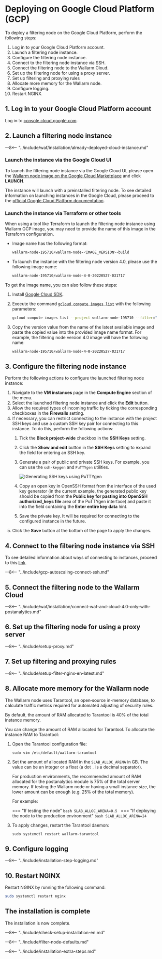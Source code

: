 [link-launch-instance]:     https://cloud.google.com/deep-learning-vm/docs/quickstart-marketplace

[img-ssh-key-generation]:       ../images/installation-gcp/common/ssh-key-generation.png
[versioning-policy]:            ../updating-migrating/versioning-policy.md#version-list
[installation-instr-latest]:    /admin-en/installation-gcp-en/
[img-wl-console-users]:         ../images/check-user-no-2fa.png
[img-create-wallarm-node]:      ../images/user-guides/nodes/create-cloud-node.png

# Deploying on Google Cloud Platform (GCP)

To deploy a filtering node on the Google Cloud Platform, perform the following steps:

1. Log in to your Google Cloud Platform account.
2. Launch a filtering node instance.
3. Configure the filtering node instance.
4. Connect to the filtering node instance via SSH.
5. Connect the filtering node to the Wallarm Cloud.
6. Set up the filtering node for using a proxy server.
7. Set up filtering and proxying rules
8. Allocate more memory for the Wallarm node.
9. Configure logging.
10. Restart NGINX.

## 1. Log in to your Google Cloud Platform account

Log in to [console.cloud.google.com](https://console.cloud.google.com/).

## 2. Launch a filtering node instance

--8<-- "../include/waf/installation/already-deployed-cloud-instance.md"

### Launch the instance via the Google Cloud UI

To launch the filtering node instance via the Google Cloud UI, please open the [Wallarm node image on the Google Cloud Marketplace](https://console.cloud.google.com/launcher/details/wallarm-node-195710/wallarm-node) and click **LAUNCH**.

The instance will launch with a preinstalled filtering node. To see detailed information on launching instances in the Google Cloud, please proceed to the [official Google Cloud Platform documentation][link-launch-instance].

### Launch the instance via Terraform or other tools

When using a tool like Terraform to launch the filtering node instance using Wallarm GCP image, you may need to provide the name of this image in the Terraform configuration.

* Image name has the following format:

    ```bash
    wallarm-node-195710/wallarm-node-<IMAGE_VERSION>-build
    ```
* To launch the instance with the filtering node version 4.0, please use the following image name:

    ```bash
    wallarm-node-195710/wallarm-node-4-0-20220527-031717
    ```

To get the image name, you can also follow these steps:

1. Install [Google Cloud SDK](https://cloud.google.com/sdk/docs/install).
2. Execute the command [`gcloud compute images list`](https://cloud.google.com/sdk/gcloud/reference/compute/images/list) with the following parameters:

    ```bash
    gcloud compute images list --project wallarm-node-195710 --filter="name~'wallarm-node-4-0-*'" --no-standard-images
    ```
3. Copy the version value from the name of the latest available image and paste the copied value into the provided image name format. For example, the filtering node version 4.0 image will have the following name:

    ```bash
    wallarm-node-195710/wallarm-node-4-0-20220527-031717
    ```

## 3. Configure the filtering node instance

Perform the following actions to configure the launched filtering node instance:

1.  Navigate to the **VM instances** page in the **Compute Engine** section of the menu.
2.  Select the launched filtering node instance and click the **Edit** button.
3.  Allow the required types of incoming traffic by ticking the corresponding checkboxes in the **Firewalls** setting.
4.  If necessary, you can restrict connecting to the instance with the project SSH keys and use a custom SSH key pair for connecting to this instance. To do this, perform the following actions:
    1.  Tick the **Block project-wide** checkbox in the **SSH Keys** setting.
    2.  Click the **Show and edit** button in the **SSH Keys** setting to expand the field for entering an SSH key.
    3.  Generate a pair of public and private SSH keys. For example, you can use the `ssh-keygen` and `PuTTYgen` utilities.
       
        ![!Generating SSH keys using PuTTYgen][img-ssh-key-generation]

    4.  Copy an open key in OpenSSH format from the interface of the used key generator (in the current example, the generated public key should be copied from the **Public key for pasting into OpenSSH authorized_keys file** area of the PuTTYgen interface) and paste it into the field containing the **Enter entire key data** hint.
    5.  Save the private key. It will be required for connecting to the configured instance in the future.
5.  Click the **Save** button at the bottom of the page to apply the changes. 

## 4. Connect to the filtering node instance via SSH

To see detailed information about ways of connecting to instances, proceed to this [link](https://cloud.google.com/compute/docs/instances/connecting-to-instance).

--8<-- "../include/gcp-autoscaling-connect-ssh.md"

## 5. Connect the filtering node to the Wallarm Cloud

--8<-- "../include/waf/installation/connect-waf-and-cloud-4.0-only-with-postanalytics.md"

## 6. Set up the filtering node for using a proxy server

--8<-- "../include/setup-proxy.md"

## 7. Set up filtering and proxying rules

--8<-- "../include/setup-filter-nginx-en-latest.md"

## 8. Allocate more memory for the Wallarm node

The Wallarm node uses Tarantool, an open‑source in-memory database, to calculate traffic metrics required for automated adjusting of security rules.

By default, the amount of RAM allocated to Tarantool is 40% of the total instance memory.

You can change the amount of RAM allocated for Tarantool. To allocate the instance RAM to Tarantool:

1. Open the Tarantool configuration file:

    ```
    sudo vim /etc/default/wallarm-tarantool
    ```

2. Set the amount of allocated RAM in the `SLAB_ALLOC_ARENA` in GB. The value can be an integer or a float (a dot `.` is a decimal separator).
    
    For production environments, the recommended amount of RAM allocated for the postanalytics module is 75% of the total server memory. If testing the Wallarm node or having a small instance size, the lower amount can be enough (e.g. 25% of the total memory).

    For example:
    
    === "If testing the node"
        ```bash
        SLAB_ALLOC_ARENA=0.5
        ```
    === "If deploying the node to the production environment"
        ```bash
        SLAB_ALLOC_ARENA=24
        ```
3. To apply changes, restart the Tarantool daemon:
    
    ```
    sudo systemctl restart wallarm-tarantool
    ```

## 9. Configure logging

--8<-- "../include/installation-step-logging.md"

## 10. Restart NGINX

Restart NGINX by running the following command:

``` bash
sudo systemctl restart nginx
```

## The installation is complete

The installation is now complete.

--8<-- "../include/check-setup-installation-en.md"

--8<-- "../include/filter-node-defaults.md"

--8<-- "../include/installation-extra-steps.md"